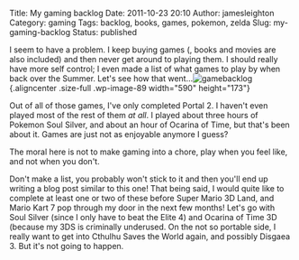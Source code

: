 Title: My gaming backlog
Date: 2011-10-23 20:10
Author: jamesleighton
Category: gaming
Tags: backlog, books, games, pokemon, zelda
Slug: my-gaming-backlog
Status: published

I seem to have a problem. I keep buying games (, books and movies are also included) and then never get around to playing them. I should really have more self control; I even made a list of what games to play by when back over the Summer. Let's see how that went...![](http://jamesleighton.files.wordpress.com/2011/10/gamebacklog.png "gamebacklog"){.aligncenter .size-full .wp-image-89 width="590" height="173"}

Out of all of those games, I've only completed Portal 2. I haven't even played most of the rest of them *at all*. I played about three hours of Pokemon Soul Silver, and about an hour of Ocarina of Time, but that's been about it. Games are just not as enjoyable anymore I guess?

The moral here is not to make gaming into a chore, play when you feel like, and not when you don't.

Don't make a list, you probably won't stick to it and then you'll end up writing a blog post similar to this one! That being said, I would quite like to complete at least one or two of these before Super Mario 3D Land, and Mario Kart 7 pop through my door in the next few months! Let's go with Soul Silver (since I only have to beat the Elite 4) and Ocarina of Time 3D (because my 3DS is criminally underused. On the not so portable side, I really want to get into Cthulhu Saves the World again, and possibly Disgaea 3. But it's not going to happen.
